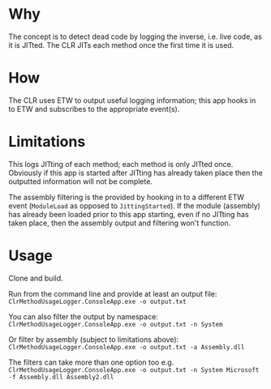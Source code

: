Why
===
The concept is to detect dead code by logging the inverse, i.e. live code, as it is JITted. The CLR JITs each method once the first time it is used.

How
===
The CLR uses ETW to output useful logging information; this app hooks in to ETW and subscribes to the appropriate event(s).

Limitations
===========
This logs JITting of each method; each method is only JITted once. Obviously if this app is started after JITting has already taken place then the outputted information will not be complete.

The assembly filtering is the provided by hooking in to a different ETW event (`ModuleLoad` as opposed to `JittingStarted`). If the module (assembly) has already been loaded prior to this app starting, even if no JITting has taken place, then the assembly output and filtering won't function.

Usage
=====
Clone and build.

Run from the command line and provide at least an output file: `ClrMethodUsageLogger.ConsoleApp.exe -o output.txt`

You can also filter the output by namespace: `ClrMethodUsageLogger.ConsoleApp.exe -o output.txt -n System`

Or filter by assembly (subject to limitations above): `ClrMethodUsageLogger.ConsoleApp.exe -o output.txt -a Assembly.dll`

The filters can take more than one option too e.g. `ClrMethodUsageLogger.ConsoleApp.exe -o output.txt -n System Microsoft -f Assembly.dll Assembly2.dll`

